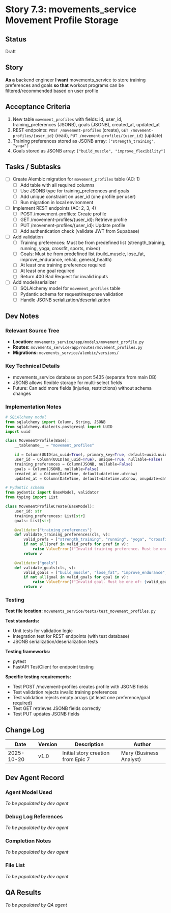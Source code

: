 # Story 7.3: movements_service Movement Profile Storage

## Status
Draft

## Story
**As a** backend engineer
**I want** movements_service to store training preferences and goals
**so that** workout programs can be filtered/recommended based on user profile

## Acceptance Criteria

1. New table `movement_profiles` with fields: id, user_id, training_preferences (JSONB), goals (JSONB), created_at, updated_at
2. REST endpoints: `POST /movement-profiles` (create), `GET /movement-profiles/{user_id}` (read), `PUT /movement-profiles/{user_id}` (update)
3. Training preferences stored as JSONB array: `["strength_training", "yoga"]`
4. Goals stored as JSONB array: `["build_muscle", "improve_flexibility"]`

## Tasks / Subtasks

- [ ] Create Alembic migration for `movement_profiles` table (AC: 1)
  - [ ] Add table with all required columns
  - [ ] Use JSONB type for training_preferences and goals
  - [ ] Add unique constraint on user_id (one profile per user)
  - [ ] Run migration in local environment

- [ ] Implement REST endpoints (AC: 2, 3, 4)
  - [ ] POST /movement-profiles: Create profile
  - [ ] GET /movement-profiles/{user_id}: Retrieve profile
  - [ ] PUT /movement-profiles/{user_id}: Update profile
  - [ ] Add authentication check (validate JWT from Supabase)

- [ ] Add validation
  - [ ] Training preferences: Must be from predefined list (strength_training, running, yoga, crossfit, sports, mixed)
  - [ ] Goals: Must be from predefined list (build_muscle, lose_fat, improve_endurance, rehab, general_health)
  - [ ] At least one training preference required
  - [ ] At least one goal required
  - [ ] Return 400 Bad Request for invalid inputs

- [ ] Add model/serializer
  - [ ] SQLAlchemy model for `movement_profiles` table
  - [ ] Pydantic schema for request/response validation
  - [ ] Handle JSONB serialization/deserialization

## Dev Notes

### Relevant Source Tree
- **Location:** `movements_service/app/models/movement_profile.py`
- **Routes:** `movements_service/app/routes/movement_profiles.py`
- **Migrations:** `movements_service/alembic/versions/`

### Key Technical Details
- movements_service database on port 5435 (separate from main DB)
- JSONB allows flexible storage for multi-select fields
- Future: Can add more fields (injuries, restrictions) without schema changes

### Implementation Notes
```python
# SQLAlchemy model
from sqlalchemy import Column, String, JSONB
from sqlalchemy.dialects.postgresql import UUID
import uuid

class MovementProfile(Base):
    __tablename__ = "movement_profiles"

    id = Column(UUID(as_uuid=True), primary_key=True, default=uuid.uuid4)
    user_id = Column(UUID(as_uuid=True), unique=True, nullable=False)
    training_preferences = Column(JSONB, nullable=False)
    goals = Column(JSONB, nullable=False)
    created_at = Column(DateTime, default=datetime.utcnow)
    updated_at = Column(DateTime, default=datetime.utcnow, onupdate=datetime.utcnow)

# Pydantic schema
from pydantic import BaseModel, validator
from typing import List

class MovementProfileCreate(BaseModel):
    user_id: str
    training_preferences: List[str]
    goals: List[str]

    @validator("training_preferences")
    def validate_training_preferences(cls, v):
        valid_prefs = ["strength_training", "running", "yoga", "crossfit", "sports", "mixed"]
        if not all(pref in valid_prefs for pref in v):
            raise ValueError(f"Invalid training preference. Must be one of: {valid_prefs}")
        return v

    @validator("goals")
    def validate_goals(cls, v):
        valid_goals = ["build_muscle", "lose_fat", "improve_endurance", "rehab", "general_health"]
        if not all(goal in valid_goals for goal in v):
            raise ValueError(f"Invalid goal. Must be one of: {valid_goals}")
        return v
```

### Testing
**Test file location:** `movements_service/tests/test_movement_profiles.py`

**Test standards:**
- Unit tests for validation logic
- Integration test for REST endpoints (with test database)
- JSONB serialization/deserialization tests

**Testing frameworks:**
- pytest
- FastAPI TestClient for endpoint testing

**Specific testing requirements:**
- Test POST /movement-profiles creates profile with JSONB fields
- Test validation rejects invalid training preferences
- Test validation rejects empty arrays (at least one preference/goal required)
- Test GET retrieves JSONB fields correctly
- Test PUT updates JSONB fields

## Change Log

| Date | Version | Description | Author |
|------|---------|-------------|--------|
| 2025-10-20 | v1.0 | Initial story creation from Epic 7 | Mary (Business Analyst) |

## Dev Agent Record

### Agent Model Used
_To be populated by dev agent_

### Debug Log References
_To be populated by dev agent_

### Completion Notes
_To be populated by dev agent_

### File List
_To be populated by dev agent_

## QA Results
_To be populated by QA agent_
